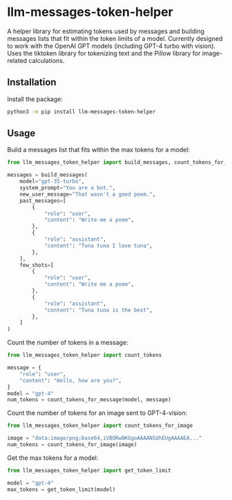 # llm-messages-token-helper

A helper library for estimating tokens used by messages and building messages lists that fit within the token limits of a model.
Currently designed to work with the OpenAI GPT models (including GPT-4 turbo with vision).
Uses the tiktoken library for tokenizing text and the Pillow library for image-related calculations.

## Installation

Install the package:

```sh
python3 -m pip install llm-messages-token-helper
```

## Usage

Build a messages list that fits within the max tokens for a model:

```python
from llm_messages_token_helper import build_messages, count_tokens_for_message

messages = build_messages(
    model="gpt-35-turbo",
    system_prompt="You are a bot.",
    new_user_message="That wasn't a good poem.",
    past_messages=[
        {
            "role": "user",
            "content": "Write me a poem",
        },
        {
            "role": "assistant",
            "content": "Tuna tuna I love tuna",
        },
    ],
    few_shots=[
        {
            "role": "user",
            "content": "Write me a poem",
        },
        {
            "role": "assistant",
            "content": "Tuna tuna is the best",
        },
    ]
)
```

Count the number of tokens in a message:

```python
from llm_messages_token_helper import count_tokens

message = {
    "role": "user",
    "content": "Hello, how are you?",
}
model = "gpt-4"
num_tokens = count_tokens_for_message(model, message)
```

Count the number of tokens for an image sent to GPT-4-vision:

```python
from llm_messages_token_helper import count_tokens_for_image

image = "data:image/png;base64,iVBORw0KGgoAAAANSUhEUgAAAAEA..."
num_tokens = count_tokens_for_image(image)
```

Get the max tokens for a model:

```python
from llm_messages_token_helper import get_token_limit

model = "gpt-4"
max_tokens = get_token_limit(model)
```
